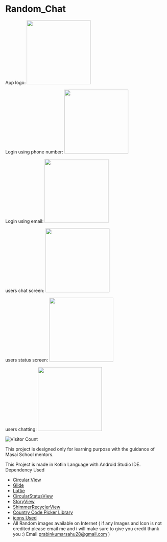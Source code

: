 # Random_Chat

App logo:  <img src="https://pool.img.aptoide.com/split-store/2b5725411e38df4f9c409d1a4c9fa3b2_icon.png" width="200"/>

Login using phone number:  <img src="https://photos.app.goo.gl/qQUxBkhYobzunnMi7"  width="200"/>

Login using email:  <img src="https://photos.app.goo.gl/HRmBSxLkuZ4BWYsd6"  width="200"/>

users chat screen:  <img src="https://photos.app.goo.gl/gps6Znst3MTVWh4h7"  width="200"/>

users status screen:  <img src="https://photos.app.goo.gl/DMNr7tmxdyuQDnsp9"  width="200"/>

users chatting:  <img src="https://photos.app.goo.gl/iHs5DQ2XKof1njN38"  width="200"/>

![Visitor Count](https://profile-counter.glitch.me/prabinkumarsahu28/count.svg)

This project is designed only for learning purpose with the guidance of Masai School mentors.

This Project is made in Kotlin Language with Android Studio IDE.
Dependency Used 
- [Circular View](https://github.com/hdodenhof/CircleImageView) 
- [Glide](https://github.com/bumptech/glide) 
- [Lottie](https://github.com/airbnb/lottie-android) 
- [CircularStatusView](https://github.com/3llomi/CircularStatusView) 
- [StoryView](https://github.com/OMARIHAMZA/StoryView) 
- [ShimmerRecyclerView](https://github.com/sharish/ShimmerRecyclerView) 
- [Country Code Picker Library](https://github.com/hbb20/CountryCodePickerProject) 
- [icons Used](https://www.flaticon.com/)
- All Random images available on Internet ( if any Images and Icon is not credited please email me and i will make sure to give you credit thank you :) Email prabinkumarsahu28@gmail.com )
